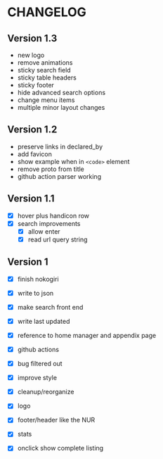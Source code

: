 # CHANGELOG


## Version 1.3

- new logo
- remove animations
- sticky search field
- sticky table headers
- sticky footer
- hide advanced search options
- change menu items
- multiple minor layout changes

## Version 1.2

- preserve links in declared_by
- add favicon
- show example when in `<code>` element
- remove proto from title
- github action parser working

## Version 1.1

- [x] hover plus handicon row
- [x] search improvements
  - [x] allow enter
  - [x] read url query string

## Version 1

- [x] finish nokogiri
- [x] write to json
- [x] make search front end
- [x] write last updated
- [x] reference to home manager and appendix page
- [x] github actions
- [x] bug <name> filtered out
- [x] improve style
- [x] cleanup/reorganize
- [x] logo
- [x] footer/header like the NUR
- [x] stats
- [x] onclick show complete listing


